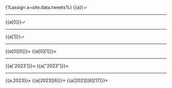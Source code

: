 {%assign a=site.data.tweets%}
{{a}}✓

---
{{a[0]}}✓

---
{{a[1]}}✓

---
{{a[0][0]}}×
{{a[0][1]}}×

---
{{a['2023']}}×
{{a["2023"]}}×

---
{{a.2023}}×
{{a[2023][6]}}×
{{a[2023][6][17]}}×
